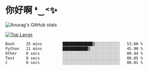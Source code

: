 # 你好啊 ❛‿˂✨

![Anurag's GitHub stats](https://github-readme-stats.vercel.app/api?username=ZombieFly&count_private=true&show_icons=true)

[![Top Langs](https://github-readme-stats.vercel.app/api/top-langs/?username=ZombieFly&layout=compact&count_private=true&hide=Ruby,makefile)](https://github.com/anuraghazra/github-readme-stats)

<!--START_SECTION:waka-->

```txt
Bash     25 mins         █████████████▒░░░░░░░░░░░   53.60 %
Python   21 mins         ███████████▒░░░░░░░░░░░░░   45.90 %
Other    0 secs          ░░░░░░░░░░░░░░░░░░░░░░░░░   00.44 %
Text     0 secs          ░░░░░░░░░░░░░░░░░░░░░░░░░   00.05 %
C        0 secs          ░░░░░░░░░░░░░░░░░░░░░░░░░   00.01 %
```

<!--END_SECTION:waka-->
